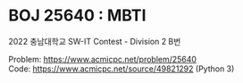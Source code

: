# BOJ 25640 : MBTI
2022 충남대학교 SW-IT Contest - Division 2 B번  
  
Problem: https://www.acmicpc.net/problem/25640  
Code: https://www.acmicpc.net/source/49821292 (Python 3)
